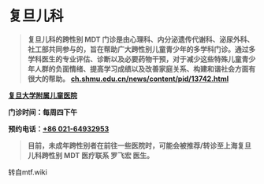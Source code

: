 # 复旦儿科

> **复旦儿科的跨性别 MDT 门诊是由心理科、内分泌遗传代谢科、泌尿外科、社工部共同参与的，旨在帮助广大跨性别儿童青少年的多学科门诊。通过多学科医生的专业评估、诊断以及必要药物干预，对于减少这些特殊儿童青少年人群的负面情绪、提高学习成绩以及改善家庭关系、构建和谐社会方面有很大的帮助。 [ch.shmu.edu.cn/news/content/pid/13742.html](https://ch.shmu.edu.cn/news/content/pid/13742.html)**

**[复旦大学附属儿童医院](https://amap.com/place/B00155KP0U)**

**门诊时间：每周四下午**

**预约电话：[+86 021-64932953](tel:+8602164932953)**

> **目前，未成年跨性别者在前往一些医院时，可能会被推荐/转诊至上海复旦儿科跨性别 MDT 医疗联系 罗飞宏 医生。**

转自mtf.wiki